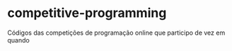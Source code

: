 # competitive-programming
Códigos das competições de programação online que participo de vez em quando
